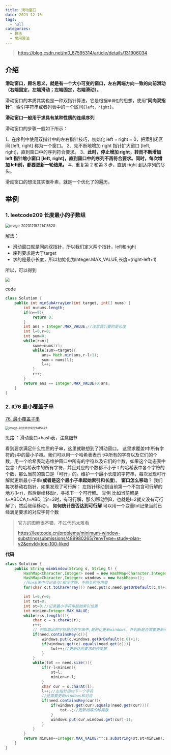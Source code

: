 ```yaml
---
title: 滑动窗口
date: 2023-12-15
tags: 
  - null
categories:  
  - 算法
  - 常用算法
---
```


> https://blog.csdn.net/m0_67595314/article/details/131906034

## 介绍

**滑动窗口，顾名思义，就是有一个大小可变的窗口，左右两端方向一致的向前滑动（右端固定，左端滑动；左端固定，右端滑动）。**

滑动窗口的本质其实也是一种双指针算法，它是根据`单调性`的思想，使用”**同向双指针**“，索引字符串或者列表中的一个区间`[left，right]`。

**滑动窗口一般用于求具有某种性质的连续序列**

滑动窗口的步骤一般如下所示：

1、在序列中使用双指针中的左右指针技巧，初始化 left = right = 0，把索引闭区间 [left, right] 称为一个窗口。
2、先不断地增加 right 指针扩大窗口 [left, right]，直到窗口中的序列符合要求。
3、**此时，停止增加 right，转而不断增加 left 指针缩小窗口 [left, right]，直到窗口中的序列不再符合要求。同时，每次增加 left前，都要更新一轮结果。**
4、重复第 2 和第 3 步，直到 right 到达序列的尽头。

滑动窗口的想法其实很朴素，就是一个优化了的遍历。

## 举例

### **1. leetcode209 长度最小的子数组**

<img src="https://typora-1309665611.cos.ap-nanjing.myqcloud.com/typora/image-20231215221415520.png" alt="image-20231215221415520" style="zoom:80%;" />

解法：

- 滑动窗口就是同向双指针，所以我们定义两个指针，left和right
- 序列要求是大于target
- 求的是最小长度，所以初始化为Integer.MAX_VALUE,长度=(right-left+1)

所以，可以得到



<img src="https://typora-1309665611.cos.ap-nanjing.myqcloud.com/typora/451db6bcdac345999a739cd11525aefa.png" style="zoom:80%;" />

code

```java
class Solution {
    public int minSubArrayLen(int target, int[] nums) {
        int n=nums.length;
        if(n==0){
            return 0;
        }
        int ans = Integer.MAX_VALUE;//注意我们要的是长度
        int l=0,r=0;
        int sum=0;
        while(r<n){
            sum+=nums[r];
            while(sum>=target){
                ans= Math.min(ans,r-l+1);
                sum-= nums[l];
                l++;
            }
            r++;
        }
        return ans == Integer.MAX_VALUE?0:ans;
    }
}
```

### 2. lt76 最小覆盖子串

[76. 最小覆盖子串](https://leetcode.cn/problems/minimum-window-substring/)

<img src="https://typora-1309665611.cos.ap-nanjing.myqcloud.com/typora/image-20231219221415427.png" alt="image-20231219221415427" style="zoom:67%;" />

思路 ：滑动窗口+hash表，注意细节

看到要求满足什么性质的子串，这里就联想到了滑动窗口。
这里求覆盖t中所有字符的s中的最小子串。我们可以用一个哈希表表示 t中所有的字符以及它们的个数，用一个哈希表动态维护窗口中所有的字符以及它们的个数，如果这个动态表中包含 t 的哈希表中的所有字符，并且对应的个数都不小于 t 的哈希表中各个字符的个数，那么当前的窗口是「可行」的。维护一个最小长度的字符串，每次发现可行解就更新最小子串(**或者是这个最小子串起始索引和长度**)。
**窗口怎么移动**？
我们每次移动右指针，如果发现了可行解：
左指针移动到当前第一个不包含可行解的地方(l<r)，然后继续移动r，寻找下一个可行解。
举例
比如当前解是s=ABDCA,t=ABD,   当r=3时，有可行解，那么l移动到B，也就是l=2就又没有可行解了，然后继续移动r。
**如何统计是否达到可行解**
可以用一个变量tot记录当前已经满足要求的对应字符个数

> 官方的图解很不错，不过代码太难看
>
> https://leetcode.cn/problems/minimum-window-substring/submissions/489980265/?envType=study-plan-v2&envId=top-100-liked

**代码**

```java
class Solution {
    public String minWindow(String s, String t) {
        HashMap<Character,Integer> need = new HashMap<Character,Integer>();
        HashMap<Character,Integer> windows = new HashMap<>();
        //hash表中只记录与t相关字符，不相关的不用管
        for(char c:t.toCharArray()) need.put(c,need.getOrDefault(c,0)+1);

        int l=0,r=0;
        int tot=0;
        int st=0;//记录最小字符串起始索引位置
        int minLen=Integer.MAX_VALUE;
        while(r<s.length()){
            char c = s.charAt(r);
            r++;
            // 判断取出的字符是否在字串中,是的化更新windows，并判断是否需要更新need
            if(need.containsKey(c)){
                windows.put(c,windows.getOrDefault(c,0)+1);
                if(windows.get(c).equals(need.get(c))){
                    tot++;//更新达到要求的种类数
                }
            }
            while(tot == need.size()){
                if(r-l<minLen){
                    st=l;
                    minLen=r-l;
                }
                char cur = s.charAt(l);
                l++;//左指针指向下一个字符
                //还需要更新windows和对应
                if(need.containsKey(cur)){
                    if(windows.get(cur).equals(need.get(cur))){
                        tot--;//更新相等的种类数
                    }
                    windows.put(cur,windows.get(cur)-1);
                }
            }
        }
        return minLen==Integer.MAX_VALUE?"":s.substring(st,st+minLen);
    }
}
```

